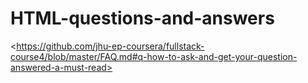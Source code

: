 # HTML-questions-and-answers
&lt;https://github.com/jhu-ep-coursera/fullstack-course4/blob/master/FAQ.md#q-how-to-ask-and-get-your-question-answered-a-must-read>
